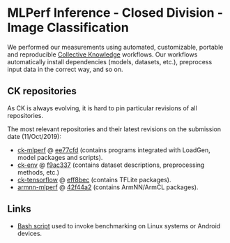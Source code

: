 # MLPerf Inference - Closed Division - Image Classification

We performed our measurements using automated, customizable, portable and reproducible
[Collective Knowledge](http://cknowledge.org) workflows. Our workflows automatically
install dependencies (models, datasets, etc.), preprocess input data in the correct way,
and so on.

## CK repositories

As CK is always evolving, it is hard to pin particular revisions of all repositories.

The most relevant repositories and their latest revisions on the submission date (11/Oct/2019):
- [ck-mlperf](https://github.com/ctuning/ck-mlperf) @ [ee77cfd](https://github.com/ctuning/ck-mlperf/commit/ee77cfd3ddfa30739a8c2f483fe9ba83a233a000) (contains programs integrated with LoadGen, model packages and scripts).
- [ck-env](https://github.com/ctuning/ck-env) @ [f9ac337](https://github.com/ctuning/ck-env/commit/f9ac3372cdc82fa46b2839e45fc67848ab4bac03) (contains dataset descriptions, preprocessing methods, etc.)
- [ck-tensorflow](https://github.com/ctuning/ck-tensorflow) @ [eff8bec](https://github.com/ctuning/ck-tensorflow/commit/eff8bec192021162e4a336dbd3e795afa30b7d26) (contains TFLite packages).
- [armnn-mlperf](https://github.com/arm-software/armnn-mlperf) @ [42f44a2](https://github.com/ARM-software/armnn-mlperf/commit/42f44a266b6b4e04901255f46f6d34d12589208f) (contains ArmNN/ArmCL packages).

## Links
- [Bash script](https://github.com/ctuning/ck-mlperf/tree/master/script/mlperf-inference-v0.5.closed.image-classification) used to invoke benchmarking on Linux systems or Android devices.
